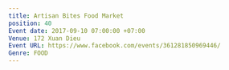 ```yaml
---
title: Artisan Bites Food Market
position: 40
Event date: 2017-09-10 07:00:00 +07:00
Venue: 172 Xuan Dieu
Event URL: https://www.facebook.com/events/361281850969446/
Genre: FOOD
---
```


